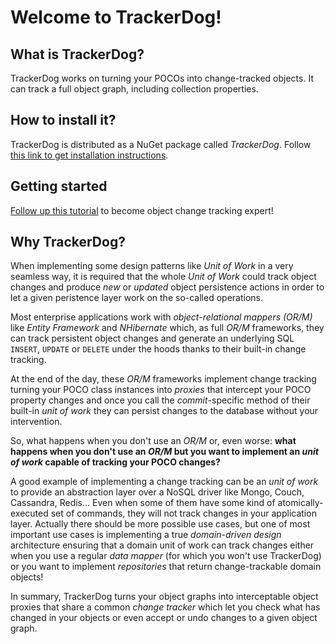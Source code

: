 # Welcome to TrackerDog!


## What is TrackerDog?

TrackerDog works on turning your POCOs into change-tracked objects. It can track a full object graph, including collection properties.



## How to install it?

TrackerDog is distributed as a NuGet package called _TrackerDog_. Follow <a href="https://nuget.org/TrackerDog">this link to get installation instructions</a>.



## Getting started
<a href="https://github.com/mfidemraizer/trackerdog/wiki/52e40f26-3dfe-47e0-adf1-09233e98f42e">Follow up this tutorial</a> to become object change tracking expert!

## Why TrackerDog?

When implementing some design patterns like _Unit of Work_ in a very seamless way, it is required that the whole _Unit of Work_ could track object changes and produce _new_ or _updated_ object persistence actions in order to let a given peristence layer work on the so-called operations.


Most enterprise applications work with _object-relational mappers (OR/M)_ like _Entity Framework_ and _NHibernate_ which, as full _OR/M_ frameworks, they can track persistent object changes and generate an underlying SQL `INSERT`, `UPDATE` or `DELETE` under the hoods thanks to their built-in change tracking.


At the end of the day, these _OR/M_ frameworks implement change tracking turning your POCO class instances into _proxies_ that intercept your POCO property changes and once you call the _commit_-specific method of their built-in _unit of work_ they can persist changes to the database without your intervention.


So, what happens when you don't use an _OR/M_ or, even worse: **what happens when you don't use an _OR/M_ but you want to implement an _unit of work_ capable of tracking your POCO changes?**


A good example of implementing a change tracking can be an _unit of work_ to provide an abstraction layer over a NoSQL driver like Mongo, Couch, Cassandra, Redis... Even when some of them have some kind of atomically-executed set of commands, they will not track changes in your application layer. Actually there should be more possible use cases, but one of most important use cases is implementing a true _domain-driven design_ architecture ensuring that a domain unit of work can track changes either when you use a regular _data mapper_ (for which you won't use TrackerDog) or you want to implement _repositories_ that return change-trackable domain objects!


In summary, TrackerDog turns your object graphs into interceptable object proxies that share a common _change tracker_ which let you check what has changed in your objects or even accept or undo changes to a given object graph.
